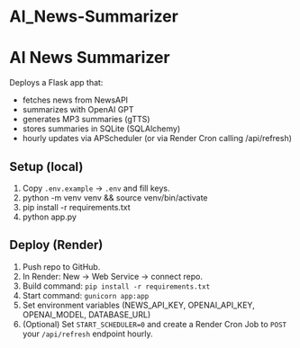 # AI_News-Summarizer
# AI News Summarizer

Deploys a Flask app that:
- fetches news from NewsAPI
- summarizes with OpenAI GPT
- generates MP3 summaries (gTTS)
- stores summaries in SQLite (SQLAlchemy)
- hourly updates via APScheduler (or via Render Cron calling /api/refresh)

## Setup (local)
1. Copy `.env.example` -> `.env` and fill keys.
2. python -m venv venv && source venv/bin/activate
3. pip install -r requirements.txt
4. python app.py

## Deploy (Render)
1. Push repo to GitHub.
2. In Render: New -> Web Service -> connect repo.
3. Build command: `pip install -r requirements.txt`
4. Start command: `gunicorn app:app`
5. Set environment variables (NEWS_API_KEY, OPENAI_API_KEY, OPENAI_MODEL, DATABASE_URL)
6. (Optional) Set `START_SCHEDULER=0` and create a Render Cron Job to `POST` your `/api/refresh` endpoint hourly.
